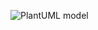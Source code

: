 ![PlantUML model](http://www.plantuml.com/plantuml/png/1S513W8n20NG_Pn2Bp0ODoQkUXLiYJCHQ8LFlBxljGG7odIxdjwrXbJevG1MFec2V_lxn56lIea-7UBO-pJwhFlZDYZPbWeP9oGevRiryL6cVm00)
